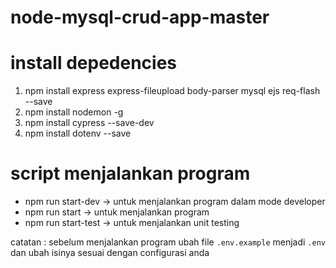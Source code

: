 # node-mysql-crud-app-master

# install depedencies
1. npm install express express-fileupload body-parser mysql ejs req-flash --save
2. npm install nodemon -g
3. npm install cypress --save-dev
4. npm install dotenv --save

# script menjalankan program
- npm run start-dev -> untuk menjalankan program dalam mode developer
- npm run start -> untuk menjalankan program
- npm run start-test -> untuk menjalankan unit testing

catatan : sebelum menjalankan program ubah file `.env.example` menjadi `.env` dan ubah isinya sesuai dengan configurasi anda 
